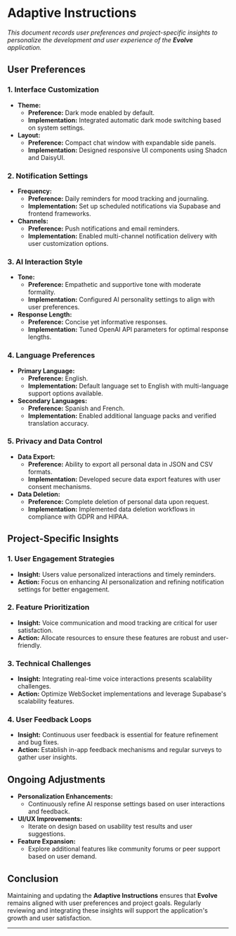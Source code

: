 # Adaptive Instructions

*This document records user preferences and project-specific insights to personalize the development and user experience of the **Evolve** application.*

## **User Preferences**

### 1. **Interface Customization**
- **Theme:**  
  - **Preference:** Dark mode enabled by default.
  - **Implementation:** Integrated automatic dark mode switching based on system settings.
- **Layout:**  
  - **Preference:** Compact chat window with expandable side panels.
  - **Implementation:** Designed responsive UI components using Shadcn and DaisyUI.

### 2. **Notification Settings**
- **Frequency:**  
  - **Preference:** Daily reminders for mood tracking and journaling.
  - **Implementation:** Set up scheduled notifications via Supabase and frontend frameworks.
- **Channels:**  
  - **Preference:** Push notifications and email reminders.
  - **Implementation:** Enabled multi-channel notification delivery with user customization options.

### 3. **AI Interaction Style**
- **Tone:**  
  - **Preference:** Empathetic and supportive tone with moderate formality.
  - **Implementation:** Configured AI personality settings to align with user preferences.
- **Response Length:**  
  - **Preference:** Concise yet informative responses.
  - **Implementation:** Tuned OpenAI API parameters for optimal response lengths.

### 4. **Language Preferences**
- **Primary Language:**  
  - **Preference:** English.
  - **Implementation:** Default language set to English with multi-language support options available.
- **Secondary Languages:**  
  - **Preference:** Spanish and French.
  - **Implementation:** Enabled additional language packs and verified translation accuracy.

### 5. **Privacy and Data Control**
- **Data Export:**  
  - **Preference:** Ability to export all personal data in JSON and CSV formats.
  - **Implementation:** Developed secure data export features with user consent mechanisms.
- **Data Deletion:**  
  - **Preference:** Complete deletion of personal data upon request.
  - **Implementation:** Implemented data deletion workflows in compliance with GDPR and HIPAA.

## **Project-Specific Insights**

### 1. **User Engagement Strategies**
- **Insight:** Users value personalized interactions and timely reminders.
- **Action:** Focus on enhancing AI personalization and refining notification settings for better engagement.

### 2. **Feature Prioritization**
- **Insight:** Voice communication and mood tracking are critical for user satisfaction.
- **Action:** Allocate resources to ensure these features are robust and user-friendly.

### 3. **Technical Challenges**
- **Insight:** Integrating real-time voice interactions presents scalability challenges.
- **Action:** Optimize WebSocket implementations and leverage Supabase's scalability features.

### 4. **User Feedback Loops**
- **Insight:** Continuous user feedback is essential for feature refinement and bug fixes.
- **Action:** Establish in-app feedback mechanisms and regular surveys to gather user insights.

## **Ongoing Adjustments**

- **Personalization Enhancements:**
  - Continuously refine AI response settings based on user interactions and feedback.
- **UI/UX Improvements:**
  - Iterate on design based on usability test results and user suggestions.
- **Feature Expansion:**
  - Explore additional features like community forums or peer support based on user demand.

## **Conclusion**

Maintaining and updating the **Adaptive Instructions** ensures that **Evolve** remains aligned with user preferences and project goals. Regularly reviewing and integrating these insights will support the application's growth and user satisfaction.

---
